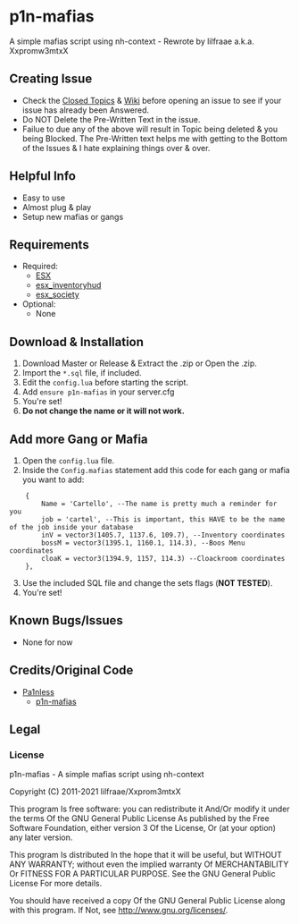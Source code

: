 # p1n-mafias
A simple mafias script using nh-context - Rewrote by lilfraae a.k.a. Xxpromw3mtxX

## Creating Issue
* Check the [Closed Topics](https://github.com/xxpromw3mtxx/p1n-mafias/issues?q=is%3Aissue+is%3Aclosed) & [Wiki](https://github.com/Xxpromw3mtxX/p1n-mafias/wiki) before opening an issue to see if your issue has already been Answered.
* Do NOT Delete the Pre-Written Text in the issue.
* Failue to due any of the above will result in Topic being deleted & you being Blocked. The Pre-Written text helps me with getting to the Bottom of the Issues & I hate explaining things over & over.

## Helpful Info
* Easy to use
* Almost plug & play
* Setup new mafias or gangs

## Requirements
* Required:
    * [ESX](https://github.com/esx-framework/esx-legacy/tree/main/%5Besx%5D/es_extended)
    * [esx_inventoryhud](https://github.com/Trsak/esx_inventoryhud)
    * [esx_society](https://github.com/esx-framework/esx-legacy/tree/main/%5Besx_addons%5D/esx_society)
* Optional:
    * None

## Download & Installation
1. Download Master or Release & Extract the .zip or Open the .zip.
2. Import the `*.sql` file, if included.
3. Edit the `config.lua` before starting the script.
4. Add `ensure p1n-mafias` in your server.cfg
5. You're set!
6. **Do not change the name or it will not work.**

## Add more Gang or Mafia
1. Open the `config.lua` file.
2. Inside the `Config.mafias` statement add this code for each gang or mafia you want to add:
```
    {
        Name = 'Cartello', --The name is pretty much a reminder for you
        job = 'cartel', --This is important, this HAVE to be the name of the job inside your database
        inV = vector3(1405.7, 1137.6, 109.7), --Inventory coordinates
        bossM = vector3(1395.1, 1160.1, 114.3), --Boos Menu coordinates
        cloaK = vector3(1394.9, 1157, 114.3) --Cloackroom coordinates
    },
```
3. Use the included SQL file and change the sets flags (**NOT TESTED**).
4. You're set!

## Known Bugs/Issues
* None for now

## Credits/Original Code
* [Pa1nless](https://github.com/Pa1nless)
    * [p1n-mafias](https://github.com/Pa1nless/p1n-mafias)

## Legal
### License
p1n-mafias - A simple mafias script using nh-context

Copyright (C) 2011-2021 lilfraae/Xxprom3mtxX

This program Is free software: you can redistribute it And/Or modify it under the terms Of the GNU General Public License As published by the Free Software Foundation, either version 3 Of the License, Or (at your option) any later version.

This program Is distributed In the hope that it will be useful, but WITHOUT ANY WARRANTY; without even the implied warranty Of MERCHANTABILITY Or FITNESS FOR A PARTICULAR PURPOSE. See the GNU General Public License For more details.

You should have received a copy Of the GNU General Public License along with this program. If Not, see http://www.gnu.org/licenses/.
